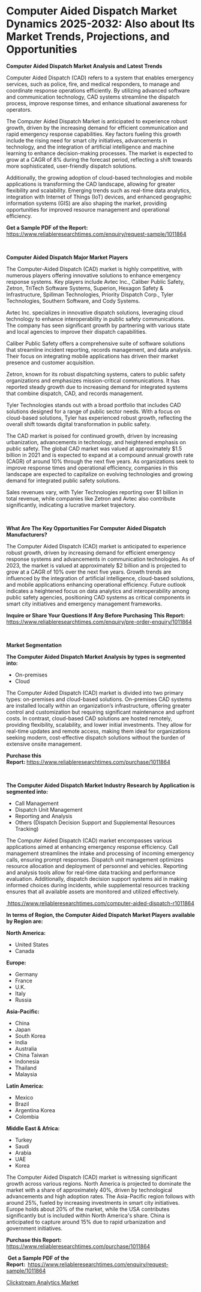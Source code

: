 <p><h1>Computer Aided Dispatch Market Dynamics 2025-2032: Also about Its Market Trends, Projections, and Opportunities</h1></p><p><strong>Computer Aided Dispatch Market Analysis and Latest Trends</strong></p>
<p><p>Computer Aided Dispatch (CAD) refers to a system that enables emergency services, such as police, fire, and medical responders, to manage and coordinate response operations efficiently. By utilizing advanced software and communication technology, CAD systems streamline the dispatch process, improve response times, and enhance situational awareness for operators.</p><p>The Computer Aided Dispatch Market is anticipated to experience robust growth, driven by the increasing demand for efficient communication and rapid emergency response capabilities. Key factors fueling this growth include the rising need for smart city initiatives, advancements in technology, and the integration of artificial intelligence and machine learning to enhance decision-making processes. The market is expected to grow at a CAGR of 8% during the forecast period, reflecting a shift towards more sophisticated, user-friendly dispatch solutions. </p><p>Additionally, the growing adoption of cloud-based technologies and mobile applications is transforming the CAD landscape, allowing for greater flexibility and scalability. Emerging trends such as real-time data analytics, integration with Internet of Things (IoT) devices, and enhanced geographic information systems (GIS) are also shaping the market, providing opportunities for improved resource management and operational efficiency.</p></p>
<p><strong>Get a Sample PDF of the Report:&nbsp;</strong> <a href="https://www.reliableresearchtimes.com/enquiry/request-sample/1011864?utm_campaign=3031&utm_medium=2&utm_source=Github&utm_content=ia&utm_term=06032025&utm_id=computer-aided-dispatch">https://www.reliableresearchtimes.com/enquiry/request-sample/1011864</a></p>
<p>&nbsp;</p>
<p><strong>Computer Aided Dispatch Major Market Players</strong></p>
<p><p>The Computer-Aided Dispatch (CAD) market is highly competitive, with numerous players offering innovative solutions to enhance emergency response systems. Key players include Avtec Inc., Caliber Public Safety, Zetron, TriTech Software Systems, Superion, Hexagon Safety & Infrastructure, Spillman Technologies, Priority Dispatch Corp., Tyler Technologies, Southern Software, and Cody Systems.</p><p>Avtec Inc. specializes in innovative dispatch solutions, leveraging cloud technology to enhance interoperability in public safety communications. The company has seen significant growth by partnering with various state and local agencies to improve their dispatch capabilities.</p><p>Caliber Public Safety offers a comprehensive suite of software solutions that streamline incident reporting, records management, and data analysis. Their focus on integrating mobile applications has driven their market presence and customer acquisition.</p><p>Zetron, known for its robust dispatching systems, caters to public safety organizations and emphasizes mission-critical communications. It has reported steady growth due to increasing demand for integrated systems that combine dispatch, CAD, and records management.</p><p>Tyler Technologies stands out with a broad portfolio that includes CAD solutions designed for a range of public sector needs. With a focus on cloud-based solutions, Tyler has experienced robust growth, reflecting the overall shift towards digital transformation in public safety.</p><p>The CAD market is poised for continued growth, driven by increasing urbanization, advancements in technology, and heightened emphasis on public safety. The global CAD market was valued at approximately $1.5 billion in 2021 and is expected to expand at a compound annual growth rate (CAGR) of around 10% through the next five years. As organizations seek to improve response times and operational efficiency, companies in this landscape are expected to capitalize on evolving technologies and growing demand for integrated public safety solutions.</p><p>Sales revenues vary, with Tyler Technologies reporting over $1 billion in total revenue, while companies like Zetron and Avtec also contribute significantly, indicating a lucrative market trajectory.</p></p>
<p>&nbsp;</p>
<p><strong>What Are The Key Opportunities For Computer Aided Dispatch Manufacturers?</strong></p>
<p><p>The Computer Aided Dispatch (CAD) market is anticipated to experience robust growth, driven by increasing demand for efficient emergency response systems and advancements in communication technologies. As of 2023, the market is valued at approximately $2 billion and is projected to grow at a CAGR of 10% over the next five years. Growth trends are influenced by the integration of artificial intelligence, cloud-based solutions, and mobile applications enhancing operational efficiency. Future outlook indicates a heightened focus on data analytics and interoperability among public safety agencies, positioning CAD systems as critical components in smart city initiatives and emergency management frameworks.</p></p>
<p><strong>Inquire or Share Your Questions If Any Before Purchasing This Report:</strong> <a href="https://www.reliableresearchtimes.com/enquiry/pre-order-enquiry/1011864?utm_campaign=3031&utm_medium=2&utm_source=Github&utm_content=ia&utm_term=06032025&utm_id=computer-aided-dispatch">https://www.reliableresearchtimes.com/enquiry/pre-order-enquiry/1011864</a></p>
<p>&nbsp;</p>
<p><strong>Market Segmentation</strong></p>
<p><strong>The Computer Aided Dispatch Market Analysis by types is segmented into:</strong></p>
<p><ul><li>On-premises</li><li>Cloud</li></ul></p>
<p><p>The Computer Aided Dispatch (CAD) market is divided into two primary types: on-premises and cloud-based solutions. On-premises CAD systems are installed locally within an organization’s infrastructure, offering greater control and customization but requiring significant maintenance and upfront costs. In contrast, cloud-based CAD solutions are hosted remotely, providing flexibility, scalability, and lower initial investments. They allow for real-time updates and remote access, making them ideal for organizations seeking modern, cost-effective dispatch solutions without the burden of extensive onsite management.</p></p>
<p><strong>Purchase this Report:&nbsp;</strong><a href="https://www.reliableresearchtimes.com/purchase/1011864?utm_campaign=3031&utm_medium=2&utm_source=Github&utm_content=ia&utm_term=06032025&utm_id=computer-aided-dispatch">https://www.reliableresearchtimes.com/purchase/1011864</a></p>
<p>&nbsp;</p>
<p><strong>The Computer Aided Dispatch Market Industry Research by Application is segmented into:</strong></p>
<p><ul><li>Call Management</li><li>Dispatch Unit Management</li><li>Reporting and Analysis</li><li>Others (Dispatch Decision Support and Supplemental Resources Tracking)</li></ul></p>
<p><p>The Computer Aided Dispatch (CAD) market encompasses various applications aimed at enhancing emergency response efficiency. Call management streamlines the intake and processing of incoming emergency calls, ensuring prompt responses. Dispatch unit management optimizes resource allocation and deployment of personnel and vehicles. Reporting and analysis tools allow for real-time data tracking and performance evaluation. Additionally, dispatch decision support systems aid in making informed choices during incidents, while supplemental resources tracking ensures that all available assets are monitored and utilized effectively.</p></p>
<p><a href="https://www.reliableresearchtimes.com/computer-aided-dispatch-r1011864?utm_campaign=3031&utm_medium=2&utm_source=Github&utm_content=ia&utm_term=06032025&utm_id=computer-aided-dispatch">&nbsp;https://www.reliableresearchtimes.com/computer-aided-dispatch-r1011864</a></p>
<p><strong>In terms of Region, the Computer Aided Dispatch Market Players available by Region are:</strong></p>
<p>
    <p> <strong> North America: </strong>
        <ul>
            <li>United States</li>
            <li>Canada</li>
        </ul>
        </p> 
    <p> <strong> Europe: </strong>
        <ul>
            <li>Germany</li>
            <li>France</li>
            <li>U.K.</li>
            <li>Italy</li>
            <li>Russia</li>
        </ul>
        </p> 
    <p> <strong> Asia-Pacific: </strong>
        <ul>
            <li>China</li>
            <li>Japan</li>
            <li>South Korea</li>
            <li>India</li>
            <li>Australia</li>
            <li>China Taiwan</li>
            <li>Indonesia</li>
            <li>Thailand</li>
            <li>Malaysia</li>
        </ul>
        </p> 
    <p> <strong> Latin America: </strong>
        <ul>
            <li>Mexico</li>
            <li>Brazil</li>
            <li>Argentina Korea</li>
            <li>Colombia</li>
        </ul>
        </p> 
    <p> <strong> Middle East & Africa: </strong>
        <ul>
            <li>Turkey</li>
            <li>Saudi</li>
            <li>Arabia</li>
            <li>UAE</li>
            <li>Korea</li>
        </ul>
    </p>
    </p>
<p><p>The Computer Aided Dispatch (CAD) market is witnessing significant growth across various regions. North America is projected to dominate the market with a share of approximately 40%, driven by technological advancements and high adoption rates. The Asia-Pacific region follows with around 25%, fueled by increasing investments in smart city initiatives. Europe holds about 20% of the market, while the USA contributes significantly but is included within North America's share. China is anticipated to capture around 15% due to rapid urbanization and government initiatives.</p></p>
<p><strong>Purchase this Report: </strong><a href="https://www.reliableresearchtimes.com/purchase/1011864?utm_campaign=3031&utm_medium=2&utm_source=Github&utm_content=ia&utm_term=06032025&utm_id=computer-aided-dispatch">https://www.reliableresearchtimes.com/purchase/1011864</a></p>
<p>&nbsp;<strong>Get a Sample PDF of the Report:&nbsp;&nbsp;</strong><a href="https://www.reliableresearchtimes.com/enquiry/request-sample/1011864?utm_campaign=3031&utm_medium=2&utm_source=Github&utm_content=ia&utm_term=06032025&utm_id=computer-aided-dispatch">https://www.reliableresearchtimes.com/enquiry/request-sample/1011864</a></p>
<p><strong></strong></p>
<p><p><a href="https://github.com/akrachveslov/Market-Research-Report-List-1/blob/main/clickstream-analytics-market.md?utm_campaign=3031&utm_medium=2&utm_source=Github&utm_content=ia&utm_term=06032025&utm_id=computer-aided-dispatch">Clickstream Analytics Market</a></p></p>